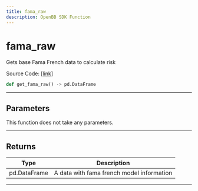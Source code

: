 ```yaml
---
title: fama_raw
description: OpenBB SDK Function
---
```


# fama_raw

Gets base Fama French data to calculate risk

Source Code: [[link](https://github.com/OpenBB-finance/OpenBBTerminal/tree/main/openbb_terminal/stocks/quantitative_analysis/factors_model.py#L20)]

```python
def get_fama_raw() -> pd.DataFrame
```
---
## Parameters

This function does not take any parameters.

---
## Returns

| Type | Description |
| ---- | ----------- |
| pd.DataFrame | A data with fama french model information |

---
